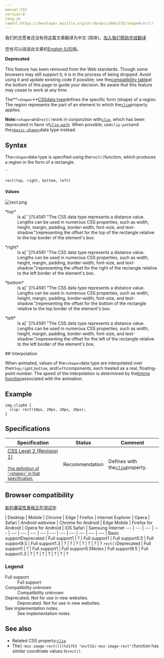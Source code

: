 ```yaml
---
manual:CSS
version:0
lang:zh
rawUrl:https://developer.mozilla.org/zh-CN/docs/Web/CSS/shape#rect()
---
```




<bdi>我们的志愿者还没有将这篇文章翻译为<bdi>中文 (简体)</bdi>。[加入我们帮助完成翻译](%31749 "")<br></br>您也可以阅读此文章的[English (US)](%31750 "")版。</bdi>






**Deprecated**<br></br>This feature has been removed from the Web standards. Though some browsers may still support it, it is in the process of being dropped. Avoid using it and update existing code if possible; see the[compatibility table](%31747 "")at the bottom of this page to guide your decision. Be aware that this feature may cease to work at any time.





The**`<shape>`**[CSS](%427 "")[data type](%27786 "")defines the specific form (shape) of a region. The region represents the part of an element to which the[`clip`](%29392 "The clip CSS property defines what portion of an element is visible. The clip property applies only to absolutely positioned elements, that is elements with position:absolute or position:fixed.")property applies.



**Note:**`<shape>`and`rect()`work in conjunction with[`clip`](%29392 "The clip CSS property defines what portion of an element is visible. The clip property applies only to absolutely positioned elements, that is elements with position:absolute or position:fixed."), which has been deprecated in favor of[`clip-path`](%29240 "The clip-path CSS property creates a clipping region that defines what part of an element should be displayed. More specifically, those portions that are inside the region are shown, while those outside are hidden."). When possible, use`clip-path`and the[`<basic-shape>`](%28324 "The <basic-shape> CSS data type represents a shape used in the clip-path or shape-outside properties.")data type instead.



## Syntax<a name="Syntax"></a>


The`<shape>`data type is specified using the`rect()`function, which produces a region in the form of a rectangle.



``


```
rect(top, right, bottom, left)
```

#### Values<a name="Values"></a>


![rect.png](%31751 "")

<dl><dt id=''>*top*</dt><dd>Is a[`<length>`](%4561 "The <length> CSS data type represents a distance value. Lengths can be used in numerous CSS properties, such as width, height, margin, padding, border-width, font-size, and text-shadow.")representing the offset for the top of the rectangle relative to the top border of the element&#39;s box.</dd></dl><dl><dt id=''>*right*</dt><dd>Is a[`<length>`](%4561 "The <length> CSS data type represents a distance value. Lengths can be used in numerous CSS properties, such as width, height, margin, padding, border-width, font-size, and text-shadow.")representing the offset for the right of the rectangle relative to the left border of the element&#39;s box.</dd></dl><dl><dt id=''>*bottom*</dt><dd>Is a[`<length>`](%4561 "The <length> CSS data type represents a distance value. Lengths can be used in numerous CSS properties, such as width, height, margin, padding, border-width, font-size, and text-shadow.")representing the offset for the bottom of the rectangle relative to the top border of the element&#39;s box.</dd></dl><dl><dt id=''>*left*</dt><dd>Is a[`<length>`](%4561 "The <length> CSS data type represents a distance value. Lengths can be used in numerous CSS properties, such as width, height, margin, padding, border-width, font-size, and text-shadow.")representing the offset for the left of the rectangle relative to the left border of the element&#39;s box.</dd></dl>
## Interpolation<a name="Interpolation"></a>


When animated, values of the`<shape>`data type are interpolated over their`top`,`right`,`bottom`, and`left`components, each treated as a real, floating-point number. The speed of the interpolation is determined by the[timing function](%28336 "timing-function")associated with the animation.


## Example<a name="Examples"></a>

```
img.clip04 {
  clip: rect(10px, 20px, 20px, 10px);
}
```

## Specifications<a name="Specifications"></a>

Specification | Status | Comment 
 ---  |  ---  |  ---  | 
[CSS Level 2 (Revision 1)<br></br><small>The definition of &#39;&lt;shape&gt;&#39; in that specification.</small>](%31752 "") | Recommendation | Defines with the[`clip`](%29392 "The clip CSS property defines what portion of an element is visible. The clip property applies only to absolutely positioned elements, that is elements with position:absolute or position:fixed.")property. 


## Browser compatibility<a name="Browser_compatibility"></a>
[新的兼容性表格正在测试中<i></i>](%3360 "")

 | <abbr>Desktop<i></i></abbr> | <abbr>Mobile<i></i></abbr> 
 | <abbr>Chrome<i></i></abbr> | <abbr>Edge<i></i></abbr> | <abbr>Firefox<i></i></abbr> | <abbr>Internet Explorer<i></i></abbr> | <abbr>Opera<i></i></abbr> | <abbr>Safari<i></i></abbr> | <abbr>Android webview<i></i></abbr> | <abbr>Chrome for Android<i></i></abbr> | <abbr>Edge Mobile<i></i></abbr> | <abbr>Firefox for Android<i></i></abbr> | <abbr>Opera for Android<i></i></abbr> | <abbr>iOS Safari<i></i></abbr> | <abbr>Samsung Internet<i></i></abbr> 
 ---  |  ---  |  ---  |  ---  |  ---  |  ---  |  ---  |  ---  |  ---  |  ---  |  ---  |  ---  |  ---  |  ---  | 
Basic support<abbr>Deprecated<i></i></abbr> | <abbr>Full support</abbr>1 | <abbr>?</abbr> | <abbr>Full support</abbr>1 | <abbr>Full support</abbr>5.5 | <abbr>Full support</abbr>9.5 | <abbr>Full support</abbr>1.3 | <abbr>?</abbr> | <abbr>?</abbr> | <abbr>?</abbr> | <abbr>?</abbr> | <abbr>?</abbr> | <abbr>?</abbr> | <abbr>?</abbr> 
`rect()`<abbr>Deprecated<i></i></abbr> | <abbr>Full support</abbr>1 | <abbr>?</abbr> | <abbr>Full support</abbr>1 | <abbr>Full support</abbr>5.5<abbr>Notes<i></i></abbr> | <abbr>Full support</abbr>9.5 | <abbr>Full support</abbr>1.3 | <abbr>?</abbr> | <abbr>?</abbr> | <abbr>?</abbr> | <abbr>?</abbr> | <abbr>?</abbr> | <abbr>?</abbr> | <abbr>?</abbr> 


### Legend<a name="Legend"></a>
<dl><dt id=''><abbr>Full support</abbr></dt><dd>Full support</dd><dt id=''><abbr>Compatibility unknown</abbr></dt><dd>Compatibility unknown</dd><dt id=''><abbr>Deprecated. Not for use in new websites.<i></i></abbr></dt><dd>Deprecated. Not for use in new websites.</dd><dt id=''><abbr>See implementation notes.<i></i></abbr></dt><dd>See implementation notes.</dd></dl>

## See also<a name="See_also"></a>

* Related CSS property:[`clip`](%29392 "The clip CSS property defines what portion of an element is visible. The clip property applies only to absolutely positioned elements, that is elements with position:absolute or position:fixed.")
* The`[-moz-image-rect()](%31753 "en/CSS/-moz-image-rect")`function has similar coordinate values to`rect()`.



